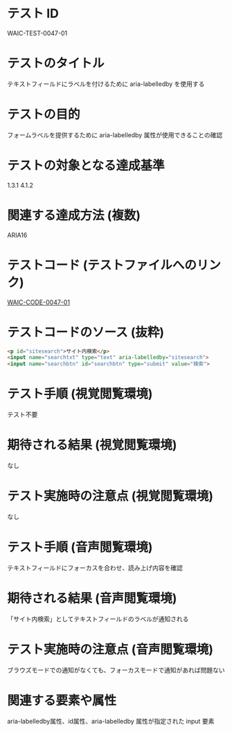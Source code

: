 # テスト ID

WAIC-TEST-0047-01

# テストのタイトル

テキストフィールドにラベルを付けるために aria-labelledby を使用する

# テストの目的

フォームラベルを提供するために aria-labelledby 属性が使用できることの確認

# テストの対象となる達成基準

1.3.1
4.1.2

# 関連する達成方法 (複数)

ARIA16

# テストコード (テストファイルへのリンク)

[WAIC-CODE-0047-01](https://waic.github.io/as_test/WAIC-CODE/WAIC-CODE-0047-01.html)

# テストコードのソース (抜粋)

```HTML
<p id="sitesearch">サイト内検索</p>
<input name="searchtxt" type="text" aria-labelledby="sitesearch">
<input name="searchbtn" id="searchbtn" type="submit" value="検索">
```
# テスト手順 (視覚閲覧環境)

テスト不要

# 期待される結果 (視覚閲覧環境)

なし

# テスト実施時の注意点 (視覚閲覧環境)

なし

# テスト手順 (音声閲覧環境)

テキストフィールドにフォーカスを合わせ、読み上げ内容を確認

# 期待される結果 (音声閲覧環境)

「サイト内検索」としてテキストフィールドのラベルが通知される

# テスト実施時の注意点 (音声閲覧環境)

ブラウズモードでの通知がなくても、フォーカスモードで通知があれば問題ない

# 関連する要素や属性

aria-labelledby属性、id属性、aria-labelledby 属性が指定された input 要素
